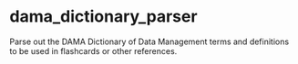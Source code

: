 # dama_dictionary_parser
Parse out the DAMA Dictionary of Data Management terms and definitions to be used in flashcards or other references.
